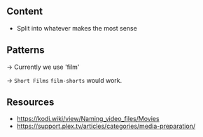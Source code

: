 ## Content

* Split into whatever makes the most sense

## Patterns

→ Currently we use 'film'

→ `Short Films` `film-shorts` would work.

## Resources

- https://kodi.wiki/view/Naming_video_files/Movies
- https://support.plex.tv/articles/categories/media-preparation/

